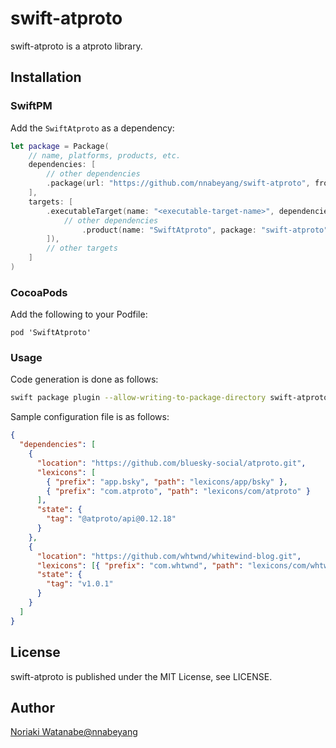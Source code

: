 # swift-atproto

swift-atproto is a atproto library.

## Installation

### SwiftPM

Add the `SwiftAtproto` as a dependency:

```swift
let package = Package(
    // name, platforms, products, etc.
    dependencies: [
        // other dependencies
        .package(url: "https://github.com/nnabeyang/swift-atproto", from: "0.12.0"),
    ],
    targets: [
        .executableTarget(name: "<executable-target-name>", dependencies: [
            // other dependencies
                .product(name: "SwiftAtproto", package: "swift-atproto"),
        ]),
        // other targets
    ]
)
```

### CocoaPods

Add the following to your Podfile:

```terminal
pod 'SwiftAtproto'
```

### Usage

Code generation is done as follows:
```bash
swift package plugin --allow-writing-to-package-directory swift-atproto --outdir <OUTPUT_DIR> --atproto-configuration ./.atproto.json
```

Sample configuration file is as follows:
```json
{
  "dependencies": [
    {
      "location": "https://github.com/bluesky-social/atproto.git",
      "lexicons": [
        { "prefix": "app.bsky", "path": "lexicons/app/bsky" },
        { "prefix": "com.atproto", "path": "lexicons/com/atproto" }
      ],
      "state": {
        "tag": "@atproto/api@0.12.18"
      }
    },
    {
      "location": "https://github.com/whtwnd/whitewind-blog.git",
      "lexicons": [{ "prefix": "com.whtwnd", "path": "lexicons/com/whtwnd" }],
      "state": {
        "tag": "v1.0.1"
      }
    }
  ]
}
```

## License

swift-atproto is published under the MIT License, see LICENSE.

## Author
[Noriaki Watanabe@nnabeyang](https://bsky.app/profile/did:plc:bnh3bvyqr3vzxyvjdnrrusbr)

